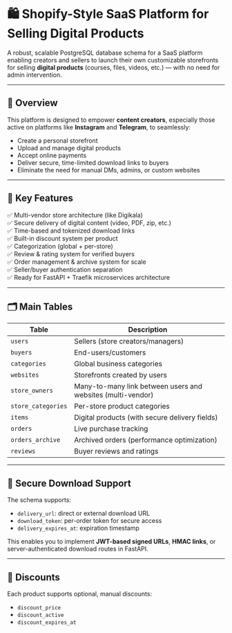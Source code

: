 # 🛍️ Shopify-Style SaaS Platform for Selling Digital Products

A robust, scalable PostgreSQL database schema for a SaaS platform enabling creators and sellers to launch their own customizable storefronts for selling **digital products** (courses, files, videos, etc.) — with no need for admin intervention.

---

## 🚀 Overview

This platform is designed to empower **content creators**, especially those active on platforms like **Instagram** and **Telegram**, to seamlessly:

- Create a personal storefront
- Upload and manage digital products
- Accept online payments
- Deliver secure, time-limited download links to buyers
- Eliminate the need for manual DMs, admins, or custom websites

---

## 🧱 Key Features

✅ Multi-vendor store architecture (like Digikala)  
✅ Secure delivery of digital content (video, PDF, zip, etc.)  
✅ Time-based and tokenized download links  
✅ Built-in discount system per product  
✅ Categorization (global + per-store)  
✅ Review & rating system for verified buyers  
✅ Order management & archive system for scale  
✅ Seller/buyer authentication separation  
✅ Ready for FastAPI + Traefik microservices architecture

---

## 🗂️ Main Tables

| Table             | Description                                                  |
|------------------|--------------------------------------------------------------|
| `users`          | Sellers (store creators/managers)                            |
| `buyers`         | End-users/customers                                          |
| `categories`     | Global business categories                                   |
| `websites`       | Storefronts created by users                                 |
| `store_owners`   | Many-to-many link between users and websites (multi-vendor)  |
| `store_categories` | Per-store product categories                              |
| `items`          | Digital products (with secure delivery fields)               |
| `orders`         | Live purchase tracking                                       |
| `orders_archive` | Archived orders (performance optimization)                   |
| `reviews`        | Buyer reviews and ratings                                    |

---

## 🔐 Secure Download Support

The schema supports:
- `delivery_url`: direct or external download URL
- `download_token`: per-order token for secure access
- `delivery_expires_at`: expiration timestamp

This enables you to implement **JWT-based signed URLs**, **HMAC links**, or server-authenticated download routes in FastAPI.

---

## 💸 Discounts

Each product supports optional, manual discounts:
- `discount_price`
- `discount_active`
- `discount_expires_at`
